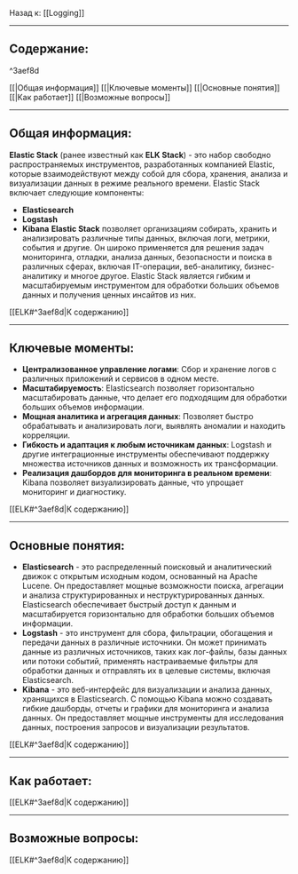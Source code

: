 Назад к: [[Logging]]

---
## Содержание:

^3aef8d

[[|Общая информация]]
[[|Ключевые моменты]]
[[|Основные понятия]]
[[|Как работает]]
[[|Возможные вопросы]]

---
## Общая информация:
**Elastic Stack** (ранее известный как **ELK Stack**) - это набор свободно распространяемых инструментов, разработанных компанией Elastic, которые взаимодействуют между собой для сбора, хранения, анализа и визуализации данных в режиме реального времени. Elastic Stack включает следующие компоненты:
- **Elasticsearch**
- **Logstash**
- **Kibana**
**Elastic Stack** позволяет организациям собирать, хранить и анализировать различные типы данных, включая логи, метрики, события и другие. Он широко применяется для решения задач мониторинга, отладки, анализа данных, безопасности и поиска в различных сферах, включая IT-операции, веб-аналитику, бизнес-аналитику и многое другое. Elastic Stack является гибким и масштабируемым инструментом для обработки больших объемов данных и получения ценных инсайтов из них.

[[ELK#^3aef8d|К содержанию]]

---
## Ключевые моменты:
- **Централизованное управление логами**: Сбор и хранение логов с различных приложений и сервисов в одном месте.
- **Масштабируемость**: Elasticsearch позволяет горизонтально масштабировать данные, что делает его подходящим для обработки больших объемов информации.
- **Мощная аналитика и агрегация данных**: Позволяет быстро обрабатывать и анализировать логи, выявлять аномалии и находить корреляции.
- **Гибкость и адаптация к любым источникам данных**: Logstash и другие интеграционные инструменты обеспечивают поддержку множества источников данных и возможность их трансформации.
- **Реализация дашбордов для мониторинга в реальном времени**: Kibana позволяет визуализировать данные, что упрощает мониторинг и диагностику.

[[ELK#^3aef8d|К содержанию]]

---
## Основные понятия:
- **Elasticsearch** - это распределенный поисковый и аналитический движок с открытым исходным кодом, основанный на Apache Lucene. Он предоставляет мощные возможности поиска, агрегации и анализа структурированных и неструктурированных данных. Elasticsearch обеспечивает быстрый доступ к данным и масштабируется горизонтально для обработки больших объемов информации.
- **Logstash** - это инструмент для сбора, фильтрации, обогащения и передачи данных в различные источники. Он может принимать данные из различных источников, таких как лог-файлы, базы данных или потоки событий, применять настраиваемые фильтры для обработки данных и отправлять их в целевые системы, включая Elasticsearch.
- **Kibana** - это веб-интерфейс для визуализации и анализа данных, хранящихся в Elasticsearch. С помощью Kibana можно создавать гибкие дашборды, отчеты и графики для мониторинга и анализа данных. Он предоставляет мощные инструменты для исследования данных, построения запросов и визуализации результатов.

[[ELK#^3aef8d|К содержанию]]

---
## Как работает:


[[ELK#^3aef8d|К содержанию]]

---
## Возможные вопросы:

[[ELK#^3aef8d|К содержанию]]

